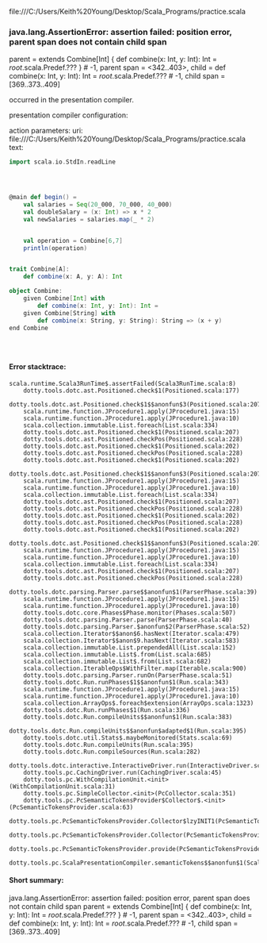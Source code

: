 file:///C:/Users/Keith%20Young/Desktop/Scala_Programs/practice.scala
### java.lang.AssertionError: assertion failed: position error, parent span does not contain child span
parent      =  extends Combine[Int] {
  def combine(x: Int, y: Int): Int = _root_.scala.Predef.???
} # -1,
parent span = <342..403>,
child       = def combine(x: Int, y: Int): Int = _root_.scala.Predef.??? # -1,
child span  = [369..373..409]

occurred in the presentation compiler.

presentation compiler configuration:


action parameters:
uri: file:///C:/Users/Keith%20Young/Desktop/Scala_Programs/practice.scala
text:
```scala
import scala.io.StdIn.readLine




@main def begin() =
    val salaries = Seq(20_000, 70_000, 40_000)
    val doubleSalary = (x: Int) => x * 2
    val newSalaries = salaries.map(_ * 2)


    val operation = Combine[6,7]
    println(operation)


trait Combine[A]:
    def combine(x: A, y: A): Int

object Combine:
    given Combine[Int] with
        def combine(x: Int, y: Int): Int =
    given Combine[String] with
        def combine(x: String, y: String): String => (x + y)
end Combine





```



#### Error stacktrace:

```
scala.runtime.Scala3RunTime$.assertFailed(Scala3RunTime.scala:8)
	dotty.tools.dotc.ast.Positioned.check$1(Positioned.scala:177)
	dotty.tools.dotc.ast.Positioned.check$1$$anonfun$3(Positioned.scala:207)
	scala.runtime.function.JProcedure1.apply(JProcedure1.java:15)
	scala.runtime.function.JProcedure1.apply(JProcedure1.java:10)
	scala.collection.immutable.List.foreach(List.scala:334)
	dotty.tools.dotc.ast.Positioned.check$1(Positioned.scala:207)
	dotty.tools.dotc.ast.Positioned.checkPos(Positioned.scala:228)
	dotty.tools.dotc.ast.Positioned.check$1(Positioned.scala:202)
	dotty.tools.dotc.ast.Positioned.checkPos(Positioned.scala:228)
	dotty.tools.dotc.ast.Positioned.check$1(Positioned.scala:202)
	dotty.tools.dotc.ast.Positioned.check$1$$anonfun$3(Positioned.scala:207)
	scala.runtime.function.JProcedure1.apply(JProcedure1.java:15)
	scala.runtime.function.JProcedure1.apply(JProcedure1.java:10)
	scala.collection.immutable.List.foreach(List.scala:334)
	dotty.tools.dotc.ast.Positioned.check$1(Positioned.scala:207)
	dotty.tools.dotc.ast.Positioned.checkPos(Positioned.scala:228)
	dotty.tools.dotc.ast.Positioned.check$1(Positioned.scala:202)
	dotty.tools.dotc.ast.Positioned.checkPos(Positioned.scala:228)
	dotty.tools.dotc.ast.Positioned.check$1(Positioned.scala:202)
	dotty.tools.dotc.ast.Positioned.check$1$$anonfun$3(Positioned.scala:207)
	scala.runtime.function.JProcedure1.apply(JProcedure1.java:15)
	scala.runtime.function.JProcedure1.apply(JProcedure1.java:10)
	scala.collection.immutable.List.foreach(List.scala:334)
	dotty.tools.dotc.ast.Positioned.check$1(Positioned.scala:207)
	dotty.tools.dotc.ast.Positioned.checkPos(Positioned.scala:228)
	dotty.tools.dotc.parsing.Parser.parse$$anonfun$1(ParserPhase.scala:39)
	scala.runtime.function.JProcedure1.apply(JProcedure1.java:15)
	scala.runtime.function.JProcedure1.apply(JProcedure1.java:10)
	dotty.tools.dotc.core.Phases$Phase.monitor(Phases.scala:507)
	dotty.tools.dotc.parsing.Parser.parse(ParserPhase.scala:40)
	dotty.tools.dotc.parsing.Parser.$anonfun$2(ParserPhase.scala:52)
	scala.collection.Iterator$$anon$6.hasNext(Iterator.scala:479)
	scala.collection.Iterator$$anon$9.hasNext(Iterator.scala:583)
	scala.collection.immutable.List.prependedAll(List.scala:152)
	scala.collection.immutable.List$.from(List.scala:685)
	scala.collection.immutable.List$.from(List.scala:682)
	scala.collection.IterableOps$WithFilter.map(Iterable.scala:900)
	dotty.tools.dotc.parsing.Parser.runOn(ParserPhase.scala:51)
	dotty.tools.dotc.Run.runPhases$1$$anonfun$1(Run.scala:343)
	scala.runtime.function.JProcedure1.apply(JProcedure1.java:15)
	scala.runtime.function.JProcedure1.apply(JProcedure1.java:10)
	scala.collection.ArrayOps$.foreach$extension(ArrayOps.scala:1323)
	dotty.tools.dotc.Run.runPhases$1(Run.scala:336)
	dotty.tools.dotc.Run.compileUnits$$anonfun$1(Run.scala:383)
	dotty.tools.dotc.Run.compileUnits$$anonfun$adapted$1(Run.scala:395)
	dotty.tools.dotc.util.Stats$.maybeMonitored(Stats.scala:69)
	dotty.tools.dotc.Run.compileUnits(Run.scala:395)
	dotty.tools.dotc.Run.compileSources(Run.scala:282)
	dotty.tools.dotc.interactive.InteractiveDriver.run(InteractiveDriver.scala:161)
	dotty.tools.pc.CachingDriver.run(CachingDriver.scala:45)
	dotty.tools.pc.WithCompilationUnit.<init>(WithCompilationUnit.scala:31)
	dotty.tools.pc.SimpleCollector.<init>(PcCollector.scala:351)
	dotty.tools.pc.PcSemanticTokensProvider$Collector$.<init>(PcSemanticTokensProvider.scala:63)
	dotty.tools.pc.PcSemanticTokensProvider.Collector$lzyINIT1(PcSemanticTokensProvider.scala:63)
	dotty.tools.pc.PcSemanticTokensProvider.Collector(PcSemanticTokensProvider.scala:63)
	dotty.tools.pc.PcSemanticTokensProvider.provide(PcSemanticTokensProvider.scala:88)
	dotty.tools.pc.ScalaPresentationCompiler.semanticTokens$$anonfun$1(ScalaPresentationCompiler.scala:111)
```
#### Short summary: 

java.lang.AssertionError: assertion failed: position error, parent span does not contain child span
parent      =  extends Combine[Int] {
  def combine(x: Int, y: Int): Int = _root_.scala.Predef.???
} # -1,
parent span = <342..403>,
child       = def combine(x: Int, y: Int): Int = _root_.scala.Predef.??? # -1,
child span  = [369..373..409]
